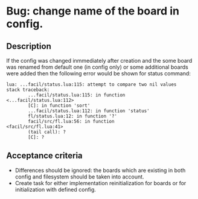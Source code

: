 # Bug: change name of the board in config.

## Description

If the config was changed inmmediately after creation and the some board
was renamed from default one (in config only) or some additional boards
were added then the following error would be shown for status command:


````````````````````````````````````````````````````````````````````````
lua: ...facil/status.lua:115: attempt to compare two nil values
stack traceback:
        ...facil/status.lua:115: in function
<...facil/status.lua:112>
        [C]: in function 'sort'
        ...facil/status.lua:112: in function 'status'
        fl/status.lua:12: in function '?'
        facil/src/fl.lua:56: in function
<facil/src/fl.lua:41>
        (tail call): ?
        [C]: ?
````````````````````````````````````````````````````````````````````````

## Acceptance criteria

* Differences should be ignored: the boards which are existing in
  both config and filesystem should be taken into account.
* Create task for either implementation reinitialization for boards or
  for initialization with defined config.

